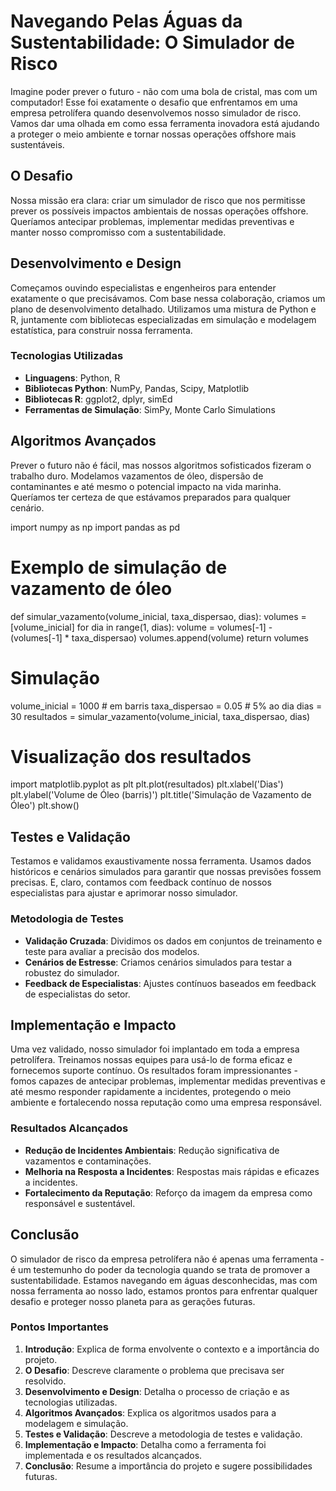 # Navegando Pelas Águas da Sustentabilidade: O Simulador de Risco

Imagine poder prever o futuro - não com uma bola de cristal, mas com um computador! Esse foi exatamente o desafio que enfrentamos em uma empresa petrolífera quando desenvolvemos nosso simulador de risco. Vamos dar uma olhada em como essa ferramenta inovadora está ajudando a proteger o meio ambiente e tornar nossas operações offshore mais sustentáveis.

## O Desafio

Nossa missão era clara: criar um simulador de risco que nos permitisse prever os possíveis impactos ambientais de nossas operações offshore. Queríamos antecipar problemas, implementar medidas preventivas e manter nosso compromisso com a sustentabilidade.

## Desenvolvimento e Design

Começamos ouvindo especialistas e engenheiros para entender exatamente o que precisávamos. Com base nessa colaboração, criamos um plano de desenvolvimento detalhado. Utilizamos uma mistura de Python e R, juntamente com bibliotecas especializadas em simulação e modelagem estatística, para construir nossa ferramenta.

### Tecnologias Utilizadas

- **Linguagens**: Python, R
- **Bibliotecas Python**: NumPy, Pandas, Scipy, Matplotlib
- **Bibliotecas R**: ggplot2, dplyr, simEd
- **Ferramentas de Simulação**: SimPy, Monte Carlo Simulations

## Algoritmos Avançados

Prever o futuro não é fácil, mas nossos algoritmos sofisticados fizeram o trabalho duro. Modelamos vazamentos de óleo, dispersão de contaminantes e até mesmo o potencial impacto na vida marinha. Queríamos ter certeza de que estávamos preparados para qualquer cenário.


import numpy as np
import pandas as pd

# Exemplo de simulação de vazamento de óleo
def simular_vazamento(volume_inicial, taxa_dispersao, dias):
    volumes = [volume_inicial]
    for dia in range(1, dias):
        volume = volumes[-1] - (volumes[-1] * taxa_dispersao)
        volumes.append(volume)
    return volumes

# Simulação
volume_inicial = 1000  # em barris
taxa_dispersao = 0.05  # 5% ao dia
dias = 30
resultados = simular_vazamento(volume_inicial, taxa_dispersao, dias)

# Visualização dos resultados
import matplotlib.pyplot as plt
plt.plot(resultados)
plt.xlabel('Dias')
plt.ylabel('Volume de Óleo (barris)')
plt.title('Simulação de Vazamento de Óleo')
plt.show()


## Testes e Validação

Testamos e validamos exaustivamente nossa ferramenta. Usamos dados históricos e cenários simulados para garantir que nossas previsões fossem precisas. E, claro, contamos com feedback contínuo de nossos especialistas para ajustar e aprimorar nosso simulador.

### Metodologia de Testes

- **Validação Cruzada**: Dividimos os dados em conjuntos de treinamento e teste para avaliar a precisão dos modelos.
- **Cenários de Estresse**: Criamos cenários simulados para testar a robustez do simulador.
- **Feedback de Especialistas**: Ajustes contínuos baseados em feedback de especialistas do setor.

## Implementação e Impacto

Uma vez validado, nosso simulador foi implantado em toda a empresa petrolífera. Treinamos nossas equipes para usá-lo de forma eficaz e fornecemos suporte contínuo. Os resultados foram impressionantes - fomos capazes de antecipar problemas, implementar medidas preventivas e até mesmo responder rapidamente a incidentes, protegendo o meio ambiente e fortalecendo nossa reputação como uma empresa responsável.

### Resultados Alcançados

- **Redução de Incidentes Ambientais**: Redução significativa de vazamentos e contaminações.
- **Melhoria na Resposta a Incidentes**: Respostas mais rápidas e eficazes a incidentes.
- **Fortalecimento da Reputação**: Reforço da imagem da empresa como responsável e sustentável.

## Conclusão

O simulador de risco da empresa petrolífera não é apenas uma ferramenta - é um testemunho do poder da tecnologia quando se trata de promover a sustentabilidade. Estamos navegando em águas desconhecidas, mas com nossa ferramenta ao nosso lado, estamos prontos para enfrentar qualquer desafio e proteger nosso planeta para as gerações futuras.

### Pontos Importantes

1. **Introdução**: Explica de forma envolvente o contexto e a importância do projeto.
2. **O Desafio**: Descreve claramente o problema que precisava ser resolvido.
3. **Desenvolvimento e Design**: Detalha o processo de criação e as tecnologias utilizadas.
4. **Algoritmos Avançados**: Explica os algoritmos usados para a modelagem e simulação.
5. **Testes e Validação**: Descreve a metodologia de testes e validação.
6. **Implementação e Impacto**: Detalha como a ferramenta foi implementada e os resultados alcançados.
7. **Conclusão**: Resume a importância do projeto e sugere possibilidades futuras.
